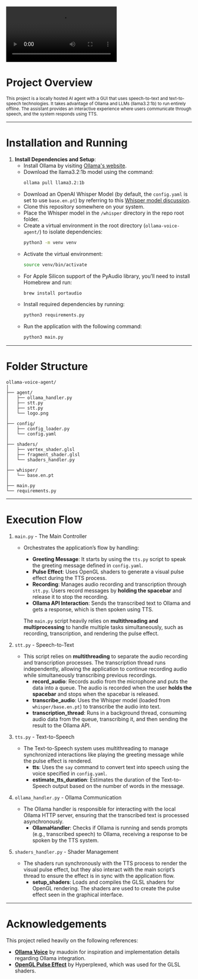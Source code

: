 <video src="https://github.com/user-attachments/assets/0c309a5b-139c-4a28-82b8-7cdc1dfd3101" controls></video>
# Project Overview
<small>
This project is a locally hosted AI agent with a GUI that uses speech-to-text and text-to-speech technologies. It takes advantage of Ollama and LLMs (llama3.2:1b) to run entirely offline. The assistant provides an interactive experience where users communicate through speech, and the system responds using TTS.
</small>


---
# Installation and Running

1. **Install Dependencies and Setup**:
   - Install Ollama by visiting [Ollama's website](https://ollama.com).
   - Download the llama3.2:1b model using the command:
       ```bash
       ollama pull llama3.2:1b
       ```
   - Download an OpenAI Whisper Model (by default, the `config.yaml` is set to use `base.en.pt`) by referring to this [Whisper model discussion](https://github.com/openai/whisper/discussions/63#discussioncomment-3798552).
   - Clone this repository somewhere on your system.
   - Place the Whisper model in the `/whisper` directory in the repo root folder.
   - Create a virtual environment in the root directory (`ollama-voice-agent/`) to isolate dependencies:
     ```bash
     python3 -m venv venv
     ```
   - Activate the virtual environment:
       ```bash
       source venv/bin/activate
       ```
   - For Apple Silicon support of the PyAudio library, you’ll need to install Homebrew and run:
     ```bash
     brew install portaudio
     ```
   - Install required dependencies by running:
     ```bash
     python3 requirements.py
     ```
   - Run the application with the following command:
     ```bash
     python3 main.py
     ```
---
# Folder Structure
```
ollama-voice-agent/
│
├── agent/
│   ├── ollama_handler.py
│   ├── stt.py
│   ├── stt.py
│   └── logo.png
│
├── config/
│   ├── config_loader.py
│   └── config.yaml
│
├── shaders/
│   ├── vertex_shader.glsl
│   ├── fragment_shader.glsl
│   └── shaders_handler.py
│
├── whisper/
│   └── base.en.pt
│
├── main.py
└── requirements.py
```
---
# Execution Flow

1. `main.py` - The Main Controller
   - Orchestrates the application’s flow by handling:
     - **Greeting Message**: It starts by using the `tts.py` script to speak the greeting message defined in `config.yaml`.
     - **Pulse Effect**: Uses OpenGL shaders to generate a visual pulse effect during the TTS process.
     - **Recording**: Manages audio recording and transcription through `stt.py`. Users record messages by **holding the spacebar** and release it to stop the recording.
     - **Ollama API Interaction**: Sends the transcribed text to Ollama and gets a response, which is then spoken using TTS.

      The `main.py` script heavily relies on **multithreading and multiprocessing** to handle multiple tasks simultaneously, such as recording, transcription, and rendering the pulse effect.

2. `stt.py` - Speech-to-Text
   -  This script relies on **multithreading** to separate the audio recording and transcription processes. The transcription thread runs independently, allowing the application to continue recording audio while simultaneously transcribing previous recordings.
      - **record_audio**: Records audio from the microphone and puts the data into a queue. The audio is recorded when the user **holds the spacebar** and stops when the spacebar is released.
      - **transcribe_audio**: Uses the Whisper model (loaded from `whisper/base.en.pt`) to transcribe the audio into text.
      - **transcription_thread**: Runs in a background thread, consuming audio data from the queue, transcribing it, and then sending the result to the Ollama API.

3. `tts.py` - Text-to-Speech
   - The Text-to-Speech system uses multithreading to manage synchronized interactions like playing the greeting message while the pulse effect is rendered.
      - **tts**: Uses the `say` command to convert text into speech using the voice specified in `config.yaml`.
      - **estimate_tts_duration**: Estimates the duration of the Text-to-Speech output based on the number of words in the message.

4. `ollama_handler.py` - Ollama Communication
   - The Ollama handler is responsible for interacting with the local Ollama HTTP server, ensuring that the transcribed text is processed asynchronously.
      - **OllamaHandler**: Checks if Ollama is running and sends prompts (e.g., transcribed speech) to Ollama, receiving a response to be spoken by the TTS system.

5. `shaders_handler.py` - Shader Management
   - The shaders run synchronously with the TTS process to render the visual pulse effect, but they also interact with the main script’s thread to ensure the effect is in sync with the application flow.
      - **setup_shaders**: Loads and compiles the GLSL shaders for OpenGL rendering. The shaders are used to create the pulse effect seen in the graphical interface.
---
# Acknowledgements

This project relied heavily on the following references:

- **[Ollama Voice](https://github.com/maudoin/ollama-voice)** by maudoin for inspiration and implementation details regarding Ollama integration.
- **[OpenGL Pulse Effect](https://codepen.io/Hyperplexed/full/wvbyoLJ)** by Hyperplexed, which was used for the GLSL shaders.
